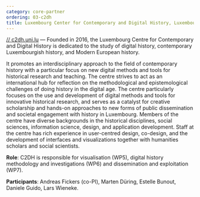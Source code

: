 ```yaml
---
category: core-partner
ordering: 03-c2dh
title: Luxembourg Center for Contemporary and Digital History, Luxembourg University.
---
```



[// c2dh.uni.lu](https://www.c2dh.uni.lu/) &mdash; Founded in 2016, the Luxembourg Centre for Contemporary and Digital History is dedicated to the study of digital history, contemporary Luxembourgish history, and Modern European history.

It promotes an interdisciplinary approach to the field of contemporary history with a particular focus on new digital methods and tools for historical research and teaching. The centre strives to act as an international hub for reflection on the methodological and epistemological challenges of doing history in the digital age. The centre particularly focuses on the use and development of digital methods and tools for innovative historical research, and serves as a catalyst for creative scholarship and hands-on approaches to new forms of public dissemination and societal engagement with history in Luxembourg. Members of the centre have diverse backgrounds in the historical disciplines, social sciences, information science, design, and application development. Staff at the centre has rich experience in user-centred design, co-design, and the development of interfaces and visualizations together with humanities scholars and social scientists.

**Role**: C2DH is responsible for visualisation (WP5), digital history methodology and investigations (WP6) and dissemination and exploitation (WP7).

**Participants**: Andreas Fickers (co-PI), Marten Düring, Estelle Bunout, Daniele Guido, Lars Wieneke.